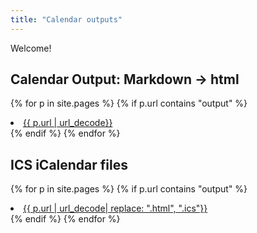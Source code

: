 ```yaml
---
title: "Calendar outputs"
---
```


Welcome!

## Calendar Output: Markdown  → html
{% for p in site.pages %}
{% if p.url contains "output" %}
<li><a href="{{ p.url | absolute_url}}">{{ p.url | url_decode}}</a></li>
{% endif %}
{% endfor %}

## ICS iCalendar files
{% for p in site.pages %}
{% if p.url contains "output" %}
<li><a href="{{ p.url | absolute_url| replace: ".html", ".ics"}}">{{ p.url | url_decode| replace: ".html", ".ics"}} </a> </li>
{% endif %}
{% endfor %}
